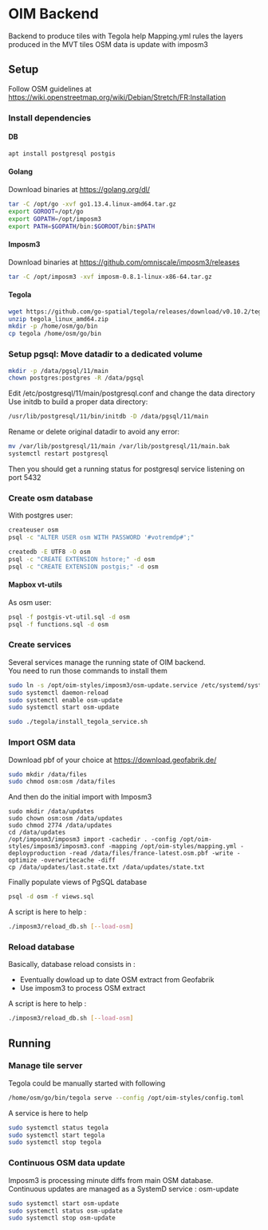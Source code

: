 # OIM Backend
Backend to produce tiles with Tegola help
Mapping.yml rules the layers produced in the MVT tiles
OSM data is update with imposm3

## Setup
Follow OSM guidelines at https://wiki.openstreetmap.org/wiki/Debian/Stretch/FR:Installation

### Install dependencies
#### DB

```sh
apt install postgresql postgis
```

#### Golang
Download binaries at https://golang.org/dl/

```sh
tar -C /opt/go -xvf go1.13.4.linux-amd64.tar.gz
export GOROOT=/opt/go
export GOPATH=/opt/imposm3
export PATH=$GOPATH/bin:$GOROOT/bin:$PATH
```

#### Imposm3
Download binaries at https://github.com/omniscale/imposm3/releases

```sh
tar -C /opt/imposm3 -xvf imposm-0.8.1-linux-x86-64.tar.gz
```

#### Tegola
```sh
wget https://github.com/go-spatial/tegola/releases/download/v0.10.2/tegola_linux_amd64.zip
unzip tegola_linux_amd64.zip
mkdir -p /home/osm/go/bin
cp tegola /home/osm/go/bin
```

### Setup pgsql: Move datadir to a dedicated volume
```sh
mkdir -p /data/pgsql/11/main
chown postgres:postgres -R /data/pgsql
```

Edit /etc/postgresql/11/main/postgresql.conf and change the data directory
Use initdb to build a proper data directory:

```sh
/usr/lib/postgresql/11/bin/initdb -D /data/pgsql/11/main
```

Rename or delete original datadir to avoid any error: 

```sh
mv /var/lib/postgresql/11/main /var/lib/postgresql/11/main.bak
systemctl restart postgresql
```

Then you should get a running status for postgresql service listening on port 5432

### Create osm database
With postgres user:

```sh
createuser osm
psql -c "ALTER USER osm WITH PASSWORD '#votremdp#';"

createdb -E UTF8 -O osm
psql -c "CREATE EXTENSION hstore;" -d osm
psql -c "CREATE EXTENSION postgis;" -d osm
```

#### Mapbox vt-utils

As osm user:

```sh
psql -f postgis-vt-util.sql -d osm
psql -f functions.sql -d osm
```

### Create services

Several services manage the running state of OIM backend.  
You need to run those commands to install them

```sh
sudo ln -s /opt/oim-styles/imposm3/osm-update.service /etc/systemd/system/osm-update.service
sudo systemctl daemon-reload
sudo systemctl enable osm-update
sudo systemctl start osm-update

sudo ./tegola/install_tegola_service.sh
```

### Import OSM data
Download pbf of your choice at https://download.geofabrik.de/

```sh
sudo mkdir /data/files
sudo chmod osm:osm /data/files
```

And then do the initial import with Imposm3
```
sudo mkdir /data/updates
sudo chown osm:osm /data/updates
sudo chmod 2774 /data/updates
cd /data/updates
/opt/imposm3/imposm3 import -cachedir . -config /opt/oim-styles/imposm3/imposm3.conf -mapping /opt/oim-styles/mapping.yml -deployproduction -read /data/files/france-latest.osm.pbf -write -optimize -overwritecache -diff
cp /data/updates/last.state.txt /data/updates/state.txt
```

Finally populate views of PgSQL database

```sh
psql -d osm -f views.sql
```

A script is here to help :
```sh
./imposm3/reload_db.sh [--load-osm]
```

### Reload database
Basically, database reload consists in :

* Eventually dowload up to date OSM extract from Geofabrik
* Use imposm3 to process OSM extract

A script is here to help :

```sh
./imposm3/reload_db.sh [--load-osm]
```

## Running

### Manage tile server

Tegola could be manually started with following

```sh
/home/osm/go/bin/tegola serve --config /opt/oim-styles/config.toml
```

A service is here to help

```sh
sudo systemctl status tegola
sudo systemctl start tegola
sudo systemctl stop tegola
```

### Continuous OSM data update
Imposm3 is processing minute diffs from main OSM database.  
Continuous updates are managed as a SystemD service : osm-update

```sh
sudo systemctl start osm-update
sudo systemctl status osm-update
sudo systemctl stop osm-update
```